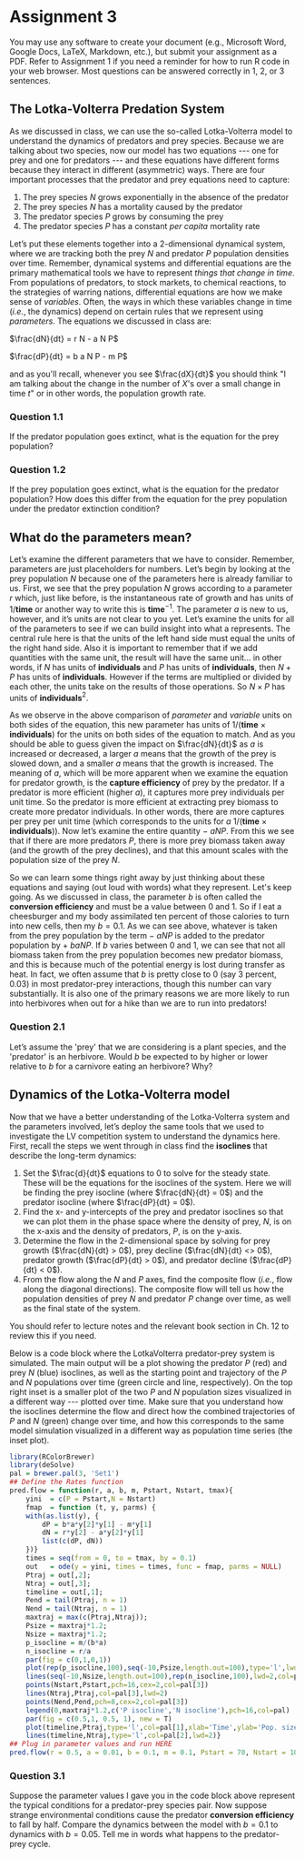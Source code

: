 # Assignment 3
You may use any software to create your document (e.g., Microsoft Word, Google Docs, LaTeX, Markdown, etc.), but submit your assignment as a PDF. Refer to Assignment 1 if you need a reminder for how to run R code in your web browser. Most questions can be answered correctly in 1, 2, or 3 sentences.

## The Lotka-Volterra Predation System
As we discussed in class, we can use the so-called Lotka-Volterra model to understand the dynamics of predators and prey species. Because we are talking about two species, now our model has two equations --- one for prey and one for predators --- and these equations have different forms because they interact in different (asymmetric) ways. There are four important processes that the predator and prey equations need to capture:

1. The prey species $N$ grows exponentially in the absence of the predator
2. The prey species $N$ has a mortality caused by the predator
3. The predator species $P$ grows by consuming the prey
4. The predator species $P$ has a constant *per capita* mortality rate

Let’s put these elements together into a 2-dimensional dynamical system, where we are tracking both the prey $N$ and predator $P$ population densities over time. Remember, dynamical systems and differential equations are the primary mathematical tools we have to represent *things that change in time*. From populations of predators, to stock markets, to chemical reactions, to the strategies of warring nations, differential equations are how we make sense of *variables*. Often, the ways in which these variables change in time (*i.e.*, the dynamics) depend on certain rules that we represent using *parameters*. The equations we discussed in class are:

$\frac{dN}{dt} = r N - a N P$

$\frac{dP}{dt} = b a N P - m P$

and as you'll recall, whenever you see $\frac{dX}{dt}$ you should think "I am talking about the change in the number of $X$'s over a small change in time $t$" or in other words, the population growth rate.

### Question 1.1
If the predator population goes extinct, what is the equation for the prey population?

### Question 1.2
If the prey population goes extinct, what is the equation for the predator population? How does this differ from the equation for the prey population under the predator extinction condition?

## What do the parameters mean?
Let’s examine the different parameters that we have to consider. Remember, parameters are just placeholders for numbers. Let’s begin by looking at the prey population $N$ because one of the parameters here is already familiar to us. First, we see that the prey population $N$ grows according to a parameter $r$ which, just like before, is the instantaneous rate of growth and has units of 1/**time** or another way to write this is **time**$^{-1}$. The parameter $a$ is new to us, however, and it’s units are not clear to you yet. Let’s examine the units for all of the parameters to see if we can build insight into what a represents. The central rule here is that the units of the left hand side must equal the units of the right hand side. Also it is important to remember that if we add quantities with the same unit, the result will have the same unit... in other words, if $N$ has units of **individuals** and $P$ has units of **individuals**, then $N + P$ has units of **individuals**. However if the terms are multiplied or divided by each other, the units take on the results of those operations. So $N \times P$ has units of **individuals**$^{2}$.

As we observe in the above comparison of *parameter* and *variable* units on both sides of the equation, this new parameter has units of 1/(**time** $\times$ **individuals**) for the units on both sides of the equation to match. And as you should be able to guess given the impact on $\frac{dN}{dt}$ as $a$ is increased or decreased, a larger $a$ means that the growth of the prey is slowed down, and a smaller $a$ means that the growth is increased. The meaning of $a$, which will be more apparent when we examine the equation for predator growth, is the **capture efficiency** of prey by the predator. If a predator is more efficient (higher $a$), it captures more prey individuals per unit time. So the predator is more efficient at extracting prey biomass to create more predator individuals. In other words, there are more captures per prey per unit time (which corresponds to the units for $a$ 1/(**time** $\times$ **individuals**)). Now let’s examine the entire quantity $−~a N P$. From this we see that if there are more predators $P$, there is more prey biomass taken away (and the growth of the prey declines), and that this amount scales with the population size of the prey $N$.

So we can learn some things right away by just thinking about these equations and saying (out loud with words) what they represent. Let's keep going. As we discussed in class, the parameter $b$ is often called the **conversion efficiency** and must be a value between 0 and 1. So if I eat a cheesburger and my body assimilated ten percent of those calories to turn into new cells, then my $b = 0.1$. As we can see above, whatever is taken from the prey population by the term $−~a N P$ is added to the predator population by $+~b a N P$. If $b$ varies between 0 and 1, we can see that not all biomass taken from the prey population becomes new predator biomass, and this is because much of the potential energy is lost during transfer as heat. In fact, we often assume that $b$ is pretty close to 0 (say 3 percent, 0.03) in most predator-prey interactions, though this number can vary substantially. It is also one of the primary reasons we are more likely to run into herbivores when out for a hike than we are to run into predators!

### Question 2.1
Let’s assume the 'prey' that we are considering is a plant species, and the 'predator' is an herbivore. Would $b$ be expected to by higher or lower relative to $b$ for a carnivore eating an herbivore? Why?

## Dynamics of the Lotka-Volterra model
Now that we have a better understanding of the Lotka-Volterra system and the parameters involved, let’s deploy the same tools that we used to investigate the LV competition system to understand the dynamics here. First, recall the steps we went through in class find the **isoclines** that describe the long-term dynamics:

1. Set the $\frac{d}{dt}$ equations to 0 to solve for the steady state. These will be the equations for the isoclines of the system. Here we will be finding the prey isocline (where $\frac{dN}{dt} = 0$) and the predator isocline (where $\frac{dP}{dt} = 0$).
2. Find the x- and y-intercepts of the prey and predator isoclines so that we can plot them in the phase space where the density of prey, $N$, is on the x-axis and the density of predators, $P$, is on the y-axis.
3. Determine the flow in the 2-dimensional space by solving for prey growth ($\frac{dN}{dt} > 0$), prey decline ($\frac{dN}{dt} <> 0$), predator growth ($\frac{dP}{dt} > 0$), and predator decline ($\frac{dP}{dt} < 0$).
4. From the flow along the $N$ and $P$ axes, find the composite flow (*i.e.*, flow along the diagonal directions). The composite flow will tell us how the population densities of prey $N$ and predator $P$ change over time, as well as the final state of the system.

You should refer to lecture notes and the relevant book section in Ch. 12 to review this if you need.

Below is a code block where the LotkaVolterra predator-prey system is simulated. The main output will be a plot showing the predator $P$ (red) and prey $N$ (blue) isoclines, as well as the starting point and trajectory of the $P$ and $N$ populations over time (green circle and line, respectively). On the top right inset is a smaller plot of the two $P$ and $N$ population sizes visualized in a different way --- plotted over time. Make sure that you understand how the isoclines determine the flow and direct how the combined trajectories of $P$ and $N$ (green) change over time, and how this corresponds to the same model simulation visualized in a different way as population time series (the inset plot).

```r
library(RColorBrewer)
library(deSolve)
pal = brewer.pal(3, 'Set1')
## Define the Rates function
pred.flow = function(r, a, b, m, Pstart, Nstart, tmax){
    yini  = c(P = Pstart,N = Nstart)
    fmap  = function (t, y, parms) {
    with(as.list(y), {
        dP = b*a*y[2]*y[1] - m*y[1]
        dN = r*y[2] - a*y[2]*y[1]
        list(c(dP, dN))
    })}
    times = seq(from = 0, to = tmax, by = 0.1) 
    out   = ode(y = yini, times = times, func = fmap, parms = NULL)
    Ptraj = out[,2];
    Ntraj = out[,3];
    timeline = out[,1];
    Pend = tail(Ptraj, n = 1)
    Nend = tail(Ntraj, n = 1)
    maxtraj = max(c(Ptraj,Ntraj));
    Psize = maxtraj*1.2;
    Nsize = maxtraj*1.2;
    p_isocline = m/(b*a)
    n_isocline = r/a
    par(fig = c(0,1,0,1))
    plot(rep(p_isocline,100),seq(-10,Psize,length.out=100),type='l',lwd=2,col=pal[1],xlim=c(0,500),ylim = c(0,150),xlab='N population',ylab='P population',lty=2)
    lines(seq(-10,Nsize,length.out=100),rep(n_isocline,100),lwd=2,col=pal[2],lty=2)
    points(Nstart,Pstart,pch=16,cex=2,col=pal[3])
    lines(Ntraj,Ptraj,col=pal[3],lwd=2)
    points(Nend,Pend,pch=8,cex=2,col=pal[3])
    legend(0,maxtraj*1.2,c('P isocline','N isocline'),pch=16,col=pal)
    par(fig = c(0.5,1, 0.5, 1), new = T)
    plot(timeline,Ptraj,type='l',col=pal[1],xlab='Time',ylab='Pop. size',lwd=2,ylim=c(0,maxtraj))
    lines(timeline,Ntraj,type='l',col=pal[2],lwd=2)}
## Plug in parameter values and run HERE
pred.flow(r = 0.5, a = 0.01, b = 0.1, m = 0.1, Pstart = 70, Nstart = 100, tmax = 500)
```

### Question 3.1
Suppose the parameter values I gave you in the code block above represent the typical conditions for a predator-prey species pair. Now suppose strange environmental conditions cause the predator **conversion efficiency** to fall by half. Compare the dynamics between the model with $b = 0.1$ to dynamics with $b = 0.05$. Tell me in words what happens to the predator-prey cycle.
